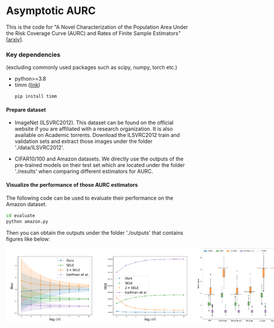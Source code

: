 # Asymptotic AURC
This is the code for "A Novel Characterization of the Population Area Under the Risk Coverage Curve (AURC) and Rates of Finite Sample Estimators" [[arxiv](https://arxiv.org/pdf/2410.15361)].
### Key dependencies 
(excluding commonly used packages such as scipy, numpy, torch etc.)
   * python>=3.8
   * timm ([link](https://timm.fast.ai))
        ```bash
        pip install timm
        ```
#### Prepare dataset
* ImageNet (ILSVRC2012).
This dataset can be found on the official website if you are affiliated with a research organization. It is also available on Academic torrents.
Download the ILSVRC2012 train and validation sets and extract those images under the folder './data/ILSVRC2012'.

* CIFAR10/100 and Amazon datasets.
We directly use the outputs of the pre-trained models on their test set which are located under the folder './results' when comparing different estimators for AURC.

#### Visualize the performance of those AURC estimators
The following code can be used to evaluate their performance on the Amazon dataset.
```bash
cd evaluate
python amazon.py
```
Then you can obtain the outputs under the folder './outputs' that contains figures like below:
<div style="display: flex; justify-content: space-between;">
  <img src="https://github.com/han678/AsymptoticAURC/blob/c78db47a506fc9db5fbdcddd08f4b593c48c6a60/outputs/bias/amazon_bert.png" alt="figure" width="260">
  <img src="https://github.com/han678/AsymptoticAURC/blob/0071990151584e99ad818bd4961d27e9a49e78af/outputs/mse/amazon_bert.png" alt="figure" width="260">
  <img src="https://github.com/han678/AsymptoticAURC/blob/0071990151584e99ad818bd4961d27e9a49e78af/outputs/csf/amazon_bert.png" alt="figure" width="240">
</div>
